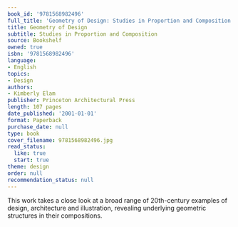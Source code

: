 ```yaml
---
book_id: '9781568982496'
full_title: 'Geometry of Design: Studies in Proportion and Composition'
title: Geometry of Design
subtitle: Studies in Proportion and Composition
source: Bookshelf
owned: true
isbn: '9781568982496'
language:
- English
topics:
- Design
authors:
- Kimberly Elam
publisher: Princeton Architectural Press
length: 107 pages
date_published: '2001-01-01'
format: Paperback
purchase_date: null
type: book
cover_filename: 9781568982496.jpg
read_status:
  like: true
  start: true
theme: design
order: null
recommendation_status: null
---
```

This work takes a close look at a broad range of 20th-century examples of design, architecture and illustration, revealing underlying geometric structures in their compositions.

